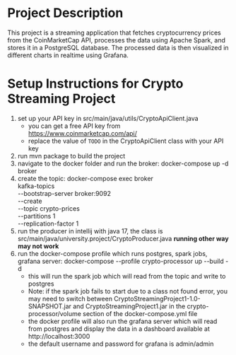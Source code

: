 # Project Description
This project is a streaming application that fetches cryptocurrency prices 
from the CoinMarketCap API, processes the data using Apache Spark, and stores it in a PostgreSQL database.
The processed data is then visualized in different charts in realtime using Grafana.

# Setup Instructions for Crypto Streaming Project
1. set up your API key in src/main/java/utils/CryptoApiClient.java
   - you can get a free API key from https://www.coinmarketcap.com/api/
   - replace the value of `TODO` in the CryptoApiClient class with your API key
2. run mvn package to build the project
3. navigate to the docker folder and run the broker: docker-compose up -d broker
4. create the topic: docker-compose exec broker \
   kafka-topics \
   --bootstrap-server broker:9092 \
   --create \
   --topic crypto-prices \
   --partitions 1 \
   --replication-factor 1
5. run the producer in intellij with java 17, the class is src/main/java/university.project/CryptoProducer.java **running other way may not work**
6. run the docker-compose profile which runs postgres, spark jobs, grafana server: docker-compose --profile crypto-processor up --build -d
   - this will run the spark job which will read from the topic and write to postgres
   - Note: if the spark job fails to start due to a class not found error, you may need to 
   switch between CryptoStreamingProject1-1.0-SNAPSHOT.jar and CryptoStreamingProject1.jar in the crypto-processor/volume section of the docker-compose.yml file
   - the docker profile will also run the grafana server which will read from postgres and display the data in a dashboard available at http://localhost:3000
   - the default username and password for grafana is admin/admin
